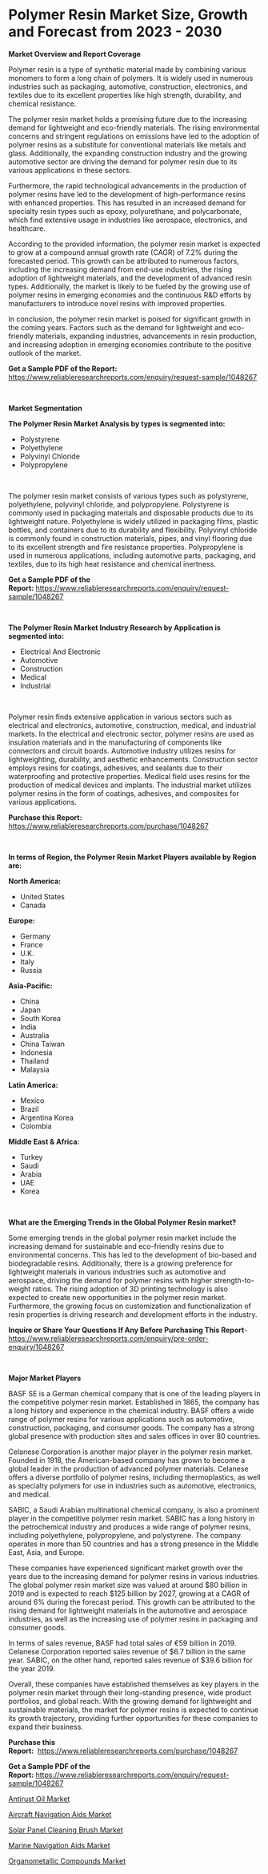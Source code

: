<p><h1>Polymer Resin Market Size, Growth and Forecast from 2023 - 2030</h1></p><p><strong>Market Overview and Report Coverage</strong></p>
<p><p>Polymer resin is a type of synthetic material made by combining various monomers to form a long chain of polymers. It is widely used in numerous industries such as packaging, automotive, construction, electronics, and textiles due to its excellent properties like high strength, durability, and chemical resistance.</p><p>The polymer resin market holds a promising future due to the increasing demand for lightweight and eco-friendly materials. The rising environmental concerns and stringent regulations on emissions have led to the adoption of polymer resins as a substitute for conventional materials like metals and glass. Additionally, the expanding construction industry and the growing automotive sector are driving the demand for polymer resin due to its various applications in these sectors.</p><p>Furthermore, the rapid technological advancements in the production of polymer resins have led to the development of high-performance resins with enhanced properties. This has resulted in an increased demand for specialty resin types such as epoxy, polyurethane, and polycarbonate, which find extensive usage in industries like aerospace, electronics, and healthcare.</p><p>According to the provided information, the polymer resin market is expected to grow at a compound annual growth rate (CAGR) of 7.2% during the forecasted period. This growth can be attributed to numerous factors, including the increasing demand from end-use industries, the rising adoption of lightweight materials, and the development of advanced resin types. Additionally, the market is likely to be fueled by the growing use of polymer resins in emerging economies and the continuous R&D efforts by manufacturers to introduce novel resins with improved properties.</p><p>In conclusion, the polymer resin market is poised for significant growth in the coming years. Factors such as the demand for lightweight and eco-friendly materials, expanding industries, advancements in resin production, and increasing adoption in emerging economies contribute to the positive outlook of the market.</p></p>
<p><strong>Get a Sample PDF of the Report:</strong> <a href="https://www.reliableresearchreports.com/enquiry/request-sample/1048267">https://www.reliableresearchreports.com/enquiry/request-sample/1048267</a></p>
<p>&nbsp;</p>
<p><strong>Market Segmentation</strong></p>
<p><strong>The Polymer Resin Market Analysis by types is segmented into:</strong></p>
<p><ul><li>Polystyrene</li><li>Polyethylene</li><li>Polyvinyl Chloride</li><li>Polypropylene</li></ul></p>
<p>&nbsp;</p>
<p><p>The polymer resin market consists of various types such as polystyrene, polyethylene, polyvinyl chloride, and polypropylene. Polystyrene is commonly used in packaging materials and disposable products due to its lightweight nature. Polyethylene is widely utilized in packaging films, plastic bottles, and containers due to its durability and flexibility. Polyvinyl chloride is commonly found in construction materials, pipes, and vinyl flooring due to its excellent strength and fire resistance properties. Polypropylene is used in numerous applications, including automotive parts, packaging, and textiles, due to its high heat resistance and chemical inertness.</p></p>
<p><strong>Get a Sample PDF of the Report:</strong>&nbsp;<a href="https://www.reliableresearchreports.com/enquiry/request-sample/1048267">https://www.reliableresearchreports.com/enquiry/request-sample/1048267</a></p>
<p>&nbsp;</p>
<p><strong>The Polymer Resin Market Industry Research by Application is segmented into:</strong></p>
<p><ul><li>Electrical And Electronic</li><li>Automotive</li><li>Construction</li><li>Medical</li><li>Industrial</li></ul></p>
<p>&nbsp;</p>
<p><p>Polymer resin finds extensive application in various sectors such as electrical and electronics, automotive, construction, medical, and industrial markets. In the electrical and electronic sector, polymer resins are used as insulation materials and in the manufacturing of components like connectors and circuit boards. Automotive industry utilizes resins for lightweighting, durability, and aesthetic enhancements. Construction sector employs resins for coatings, adhesives, and sealants due to their waterproofing and protective properties. Medical field uses resins for the production of medical devices and implants. The industrial market utilizes polymer resins in the form of coatings, adhesives, and composites for various applications.</p></p>
<p><strong>Purchase this Report:</strong>&nbsp; <a href="https://www.reliableresearchreports.com/purchase/1048267">https://www.reliableresearchreports.com/purchase/1048267</a></p>
<p>&nbsp;</p>
<p><strong>In terms of Region, the Polymer Resin Market Players available by Region are:</strong></p>
<p>
    <p> <strong> North America: </strong>
        <ul>
            <li>United States</li>
            <li>Canada</li>
        </ul>
        </p> 
    <p> <strong> Europe: </strong>
        <ul>
            <li>Germany</li>
            <li>France</li>
            <li>U.K.</li>
            <li>Italy</li>
            <li>Russia</li>
        </ul>
        </p> 
    <p> <strong> Asia-Pacific: </strong>
        <ul>
            <li>China</li>
            <li>Japan</li>
            <li>South Korea</li>
            <li>India</li>
            <li>Australia</li>
            <li>China Taiwan</li>
            <li>Indonesia</li>
            <li>Thailand</li>
            <li>Malaysia</li>
        </ul>
        </p> 
    <p> <strong> Latin America: </strong>
        <ul>
            <li>Mexico</li>
            <li>Brazil</li>
            <li>Argentina Korea</li>
            <li>Colombia</li>
        </ul>
        </p> 
    <p> <strong> Middle East & Africa: </strong>
        <ul>
            <li>Turkey</li>
            <li>Saudi</li>
            <li>Arabia</li>
            <li>UAE</li>
            <li>Korea</li>
        </ul>
    </p>
    </p>
<p>&nbsp;</p>
<p><strong>What are the Emerging Trends in the Global Polymer Resin market?</strong></p>
<p><p>Some emerging trends in the global polymer resin market include the increasing demand for sustainable and eco-friendly resins due to environmental concerns. This has led to the development of bio-based and biodegradable resins. Additionally, there is a growing preference for lightweight materials in various industries such as automotive and aerospace, driving the demand for polymer resins with higher strength-to-weight ratios. The rising adoption of 3D printing technology is also expected to create new opportunities in the polymer resin market. Furthermore, the growing focus on customization and functionalization of resin properties is driving research and development efforts in the industry.</p></p>
<p><strong>Inquire or Share Your Questions If Any Before Purchasing This Report</strong>- <a href="https://www.reliableresearchreports.com/enquiry/pre-order-enquiry/1048267">https://www.reliableresearchreports.com/enquiry/pre-order-enquiry/1048267</a></p>
<p>&nbsp;</p>
<p><strong>Major Market Players</strong></p>
<p><p>BASF SE is a German chemical company that is one of the leading players in the competitive polymer resin market. Established in 1865, the company has a long history and experience in the chemical industry. BASF offers a wide range of polymer resins for various applications such as automotive, construction, packaging, and consumer goods. The company has a strong global presence with production sites and sales offices in over 80 countries.</p><p>Celanese Corporation is another major player in the polymer resin market. Founded in 1918, the American-based company has grown to become a global leader in the production of advanced polymer materials. Celanese offers a diverse portfolio of polymer resins, including thermoplastics, as well as specialty polymers for use in industries such as automotive, electronics, and medical.</p><p>SABIC, a Saudi Arabian multinational chemical company, is also a prominent player in the competitive polymer resin market. SABIC has a long history in the petrochemical industry and produces a wide range of polymer resins, including polyethylene, polypropylene, and polystyrene. The company operates in more than 50 countries and has a strong presence in the Middle East, Asia, and Europe.</p><p>These companies have experienced significant market growth over the years due to the increasing demand for polymer resins in various industries. The global polymer resin market size was valued at around $80 billion in 2019 and is expected to reach $125 billion by 2027, growing at a CAGR of around 6% during the forecast period. This growth can be attributed to the rising demand for lightweight materials in the automotive and aerospace industries, as well as the increasing use of polymer resins in packaging and consumer goods.</p><p>In terms of sales revenue, BASF had total sales of €59 billion in 2019. Celanese Corporation reported sales revenue of $6.7 billion in the same year. SABIC, on the other hand, reported sales revenue of $39.6 billion for the year 2019.</p><p>Overall, these companies have established themselves as key players in the polymer resin market through their long-standing presence, wide product portfolios, and global reach. With the growing demand for lightweight and sustainable materials, the market for polymer resins is expected to continue its growth trajectory, providing further opportunities for these companies to expand their business.</p></p>
<p><strong>Purchase this Report:</strong>&nbsp;&nbsp;<a href="https://www.reliableresearchreports.com/purchase/1048267">https://www.reliableresearchreports.com/purchase/1048267</a></p>
<p></p>
<p><strong>Get a Sample PDF of the Report:</strong>&nbsp;<a href="https://www.reliableresearchreports.com/enquiry/request-sample/1048267">https://www.reliableresearchreports.com/enquiry/request-sample/1048267</a></p>
<p><p><a href="https://github.com/gulaimolin/Market-Research-Report-List-1/blob/main/antirust-oil-market.md">Antirust Oil Market</a></p><p><a href="https://medium.com/@lilakautzer2023/aircraft-navigation-aids-market-exploring-market-share-market-trends-and-future-growth-3943cd7380e3">Aircraft Navigation Aids Market</a></p><p><a href="https://medium.com/@abbieparker1964/solar-panel-cleaning-brush-market-furnishes-information-on-market-share-market-trends-and-market-e625fb9cc7c4">Solar Panel Cleaning Brush Market</a></p><p><a href="https://medium.com/@adellalesch/marine-navigation-aids-market-competitive-analysis-market-trends-and-forecast-to-2030-c19fa0a38d35">Marine Navigation Aids Market</a></p><p><a href="https://github.com/ruslanpoljakovrd177/Market-Research-Report-List-1/blob/main/organometallic-compounds-market.md">Organometallic Compounds Market</a></p></p>